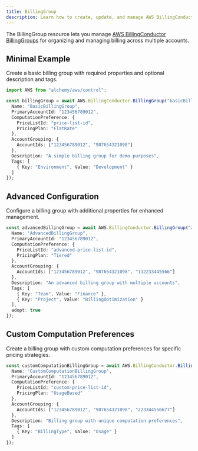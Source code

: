 ```yaml
---
title: BillingGroup
description: Learn how to create, update, and manage AWS BillingConductor BillingGroups using Alchemy Cloud Control.
---
```


The BillingGroup resource lets you manage [AWS BillingConductor BillingGroups](https://docs.aws.amazon.com/billingconductor/latest/userguide/) for organizing and managing billing across multiple accounts.

## Minimal Example

Create a basic billing group with required properties and optional description and tags.

```ts
import AWS from "alchemy/aws/control";

const billingGroup = await AWS.BillingConductor.BillingGroup("basicBillingGroup", {
  Name: "BasicBillingGroup",
  PrimaryAccountId: "123456789012",
  ComputationPreference: {
    PriceListId: "price-list-id",
    PricingPlan: "FlatRate"
  },
  AccountGrouping: {
    AccountIds: ["123456789012", "987654321098"]
  },
  Description: "A simple billing group for demo purposes",
  Tags: [
    { Key: "Environment", Value: "Development" }
  ]
});
```

## Advanced Configuration

Configure a billing group with additional properties for enhanced management.

```ts
const advancedBillingGroup = await AWS.BillingConductor.BillingGroup("advancedBillingGroup", {
  Name: "AdvancedBillingGroup",
  PrimaryAccountId: "123456789012",
  ComputationPreference: {
    PriceListId: "advanced-price-list-id",
    PricingPlan: "Tiered"
  },
  AccountGrouping: {
    AccountIds: ["123456789012", "987654321098", "112233445566"]
  },
  Description: "An advanced billing group with multiple accounts",
  Tags: [
    { Key: "Team", Value: "Finance" },
    { Key: "Project", Value: "BillingOptimization" }
  ],
  adopt: true
});
```

## Custom Computation Preferences

Create a billing group with custom computation preferences for specific pricing strategies.

```ts
const customComputationBillingGroup = await AWS.BillingConductor.BillingGroup("customComputationBillingGroup", {
  Name: "CustomComputationBillingGroup",
  PrimaryAccountId: "123456789012",
  ComputationPreference: {
    PriceListId: "custom-price-list-id",
    PricingPlan: "UsageBased"
  },
  AccountGrouping: {
    AccountIds: ["123456789012", "987654321098", "223344556677"]
  },
  Description: "Billing group with unique computation preferences",
  Tags: [
    { Key: "BillingType", Value: "Usage" }
  ]
});
```